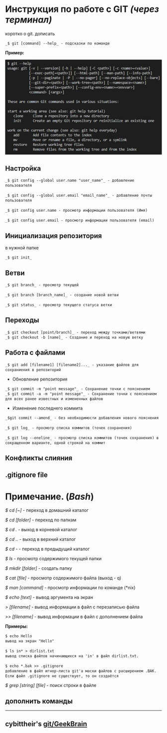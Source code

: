 # Инструкция по работе с GIT _(через терминал)_ 

коротко о git. дописать

```
_$ git [command] --help_ - подсказки по команде
```

**Пример:**

![git help example](git_help_example.jpg)
## Настройка


```
_$ git config --global user.name "user_name"_ - добавление пользователя

_$ git config --global user.email "email_name"_ - добавление почты пользователя

_$ git config user.name - просмотр информации пользователя (Имя)

_$ git config user.email - просмотр информации пользователя (email)
```

## Инициализация репозитория

в нужной папке 

```
_$ git init_
```

## Ветви

```
_$ git branch_ - просмотр текущей

_$ git branch [branch_name]_ - создание новой ветви

_$ git status_ - просмотр текущего статуса ветки
```

## Переходы 

```
_$ git checkout [point/branch]_ - переход между точками/ветвями
_$ git checkout -b [name]_ - Создание и переход на новую ветку
```

## Работа с файлами

```
_$ git add [filename1] [filename2]..._ - указание файлов для сохраниения в репозиторий
```

* Обновление репозитория

```
_$ git commit -m "point message"_ - Сохранение точки с пояснением
_$ git commit -a -m "point message"_ - Сохранение точки с пояснением для всех ранее известных и измененных файлов
```

* Изменение последнего коммита

```
_$git commit --amend_ - без необходимости добавления нового пояснения

_$ git log_ - просмотр списка коммитов (точек сохранения)

_$ git log --oneline_ - просмотр списка коммитов (точек сохранения) в сокращенном варианте, одной строкой на коммит
```

## Конфликты слияния ##



## .gitignore file ##

# Примечание. (_Bash_) #


_$ cd [~]_ -  переход в домашний каталог

_$ cd [folder]_ -  переход по папкам

_$ cd ._ - выход в корневой каталог

_$ cd .._ - выход в верхний каталог

_$ cd -_ - переход в предыдущий каталог

_$ ls_ -  просмотр содержимого текущей папки

_$ mkdir [folder]_ - создать папку

_$ cat [file]_ - просмотр содержимого файла (выход - q)

_$ man [command]_ - просмотр информации по команде (*nix)

_$ echo [text]_ - вывод аргумента на экран

_> [filename]_ - вывод информации в файл с перезаписью файла

_>> [filename]_ - вывод информации в файл с дополнением файла

**Примеры:**
```
$ echo Hello 
вывод на экран "Hello"

$ ls in* > dirlist.txt
вывод списка файлов начинающихся на 'in' в файл dirlist.txt. 

$ echo *.bak >> .gitignore
добавление в файл игнор-листа git'а маски файлов с расширением .BAK.
Если файл .gitignore не существует, то он создаётся
```
_$ grep [string] [file]_ - поиск строки в файле
## дополнить команды

---
cybittheir's **[git/GeekBrain](https://github.com/cybittheir/GBHW/)**
---
